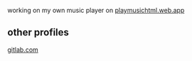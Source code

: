 working on my own music player on [playmusichtml.web.app](https://playmusichtml.web.app/) 

## other profiles
[gitlab.com](https://gitlab.com/sillyangel)

